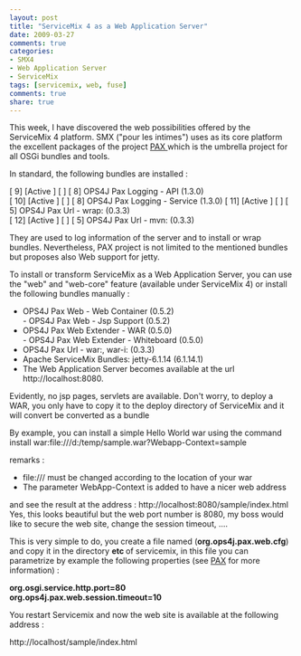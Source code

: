 ```yaml
---
layout: post
title: "ServiceMix 4 as a Web Application Server"
date: 2009-03-27
comments: true
categories:
- SMX4
- Web Application Server
- ServiceMix
tags: [servicemix, web, fuse]
comments: true
share: true
---
```


This week, I have discovered the web possibilities offered by the ServiceMix 4 platform. SMX ("pour les intimes") uses as its core platform the excellent packages of the project <a href="http://wiki.ops4j.org/display/ops4j/Pax">PAX </a>which is the umbrella project for all OSGi bundles and tools.

In standard, the following bundles are installed :

[ 9] [Active ] [ ] [ 8] OPS4J Pax Logging - API (1.3.0)<br/>[ 10] [Active ] [ ] [ 8] OPS4J Pax Logging - Service (1.3.0)
[ 11] [Active ] [ ] [ 5] OPS4J Pax Url - wrap: (0.3.3)<br/>[ 12] [Active ] [ ] [ 5] OPS4J Pax Url - mvn: (0.3.3)

They are used to log information of the server and to install or wrap bundles. Nevertheless, PAX project is not limited to the mentioned bundles but proposes also Web support for jetty.

To install or transform ServiceMix as a Web Application Server, you can use the "web" and "web-core" feature (available under ServiceMix 4) or install the following bundles manually :
- OPS4J Pax Web - Web Container (0.5.2)<br/>- OPS4J Pax Web - Jsp Support (0.5.2)
- OPS4J Pax Web Extender - WAR (0.5.0)<br/>- OPS4J Pax Web Extender - Whiteboard (0.5.0)
- OPS4J Pax Url - war:, war-i: (0.3.3)
- Apache ServiceMix Bundles: jetty-6.1.14 (6.1.14.1)
- The Web Application Server becomes available at the url http://localhost:8080.

Evidently, no jsp pages, servlets are available. Don't worry, to deploy a WAR, you only have to copy it to the deploy directory of ServiceMix and it will convert be converted as a bundle

By example, you can install a simple Hello World war using the command
install war:file:///d:/temp/sample.war?Webapp-Context=sample

remarks :

- file:/// must be changed according to the location of your war
- The parameter WebApp-Context is added to have a nicer web address

and see the result at the address : http://localhost:8080/sample/index.html
<img src="file:///C:/DOCUME%7E1/CHARLE%7E1.STR/LOCALS%7E1/Temp/moz-screenshot.png" alt=""/><img src="file:///C:/DOCUME%7E1/CHARLE%7E1.STR/LOCALS%7E1/Temp/moz-screenshot-1.png" alt=""/>Yes, this looks beautiful but the web port number is 8080, my boss would like to secure the web site, change the session timeout, ....

This is very simple to do, you create a file named (<span style="font-weight: bold;">org.ops4j.pax.web.cfg</span>) and copy it in the directory
<span style="font-weight: bold;">etc </span>of servicemix, in this file you can parametrize by example the following properties (see
 <a href="http://wiki.ops4j.org/display/ops4j/Pax+Web+-+Configuration">PAX</a> for more information) :

<b>org.osgi.service.http.port=80<br/>org.ops4j.pax.web.session.timeout=10</b>

You restart Servicemix and now the web site is available at the following address :

http://localhost/sample/index.html